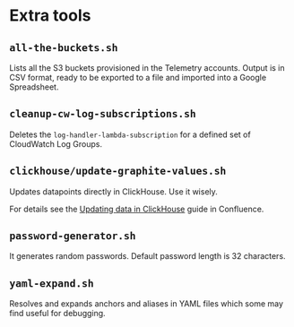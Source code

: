 # Extra tools

## `all-the-buckets.sh`

Lists all the S3 buckets provisioned in the Telemetry accounts. Output is in CSV format, ready to be exported to a file and imported into a Google Spreadsheet.

## `cleanup-cw-log-subscriptions.sh`

Deletes the `log-handler-lambda-subscription` for a defined set of CloudWatch Log Groups.

## `clickhouse/update-graphite-values.sh`

Updates datapoints directly in ClickHouse. Use it wisely.

For details see the [Updating data in ClickHouse](https://confluence.tools.tax.service.gov.uk/display/TEL/Updating+data+in+ClickHouse) guide in Confluence.

## `password-generator.sh`

It generates random passwords. Default password length is 32 characters.

## `yaml-expand.sh`

Resolves and expands anchors and aliases in YAML files which some may find useful for debugging.
